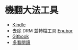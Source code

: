 # 機翻大法工具

* [Kindle](http://kindle.com/)
* 去除 DRM 並轉檔工具 [Epubor](https://www.epubor.com/ultimate.html)
* [Gitbook](https://github.com/GitbookIO/gitbook-cli)
* [多看閱讀](http://www.duokan.com/)
